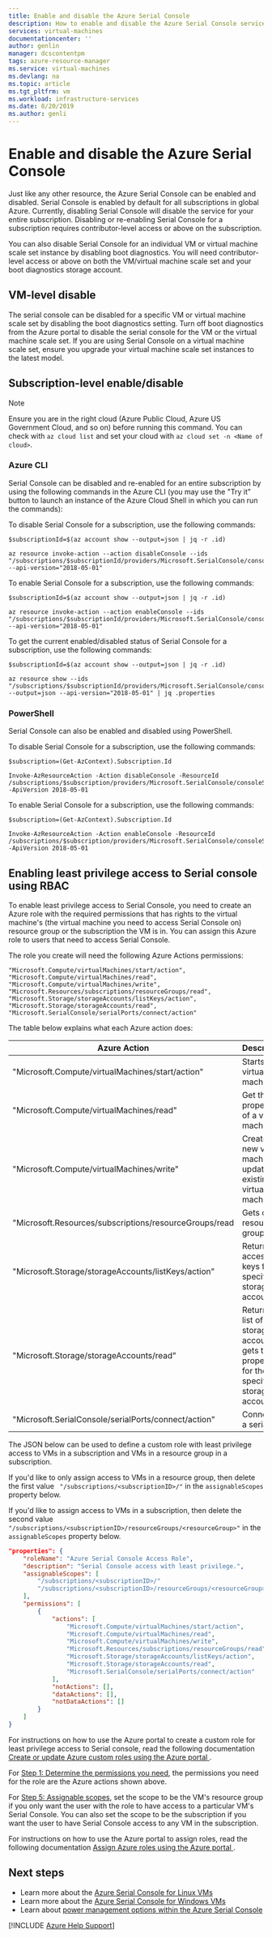 ```yaml
---
title: Enable and disable the Azure Serial Console
description: How to enable and disable the Azure Serial Console service
services: virtual-machines
documentationcenter: ''
author: genlin
manager: dcscontentpm
tags: azure-resource-manager
ms.service: virtual-machines
ms.devlang: na
ms.topic: article
ms.tgt_pltfrm: vm
ms.workload: infrastructure-services
ms.date: 8/20/2019
ms.author: genli
---
```


# Enable and disable the Azure Serial Console

Just like any other resource, the Azure Serial Console can be enabled and disabled. Serial Console is enabled by default for all subscriptions in global Azure. Currently, disabling Serial Console will disable the service for your entire subscription. Disabling or re-enabling Serial Console for a subscription requires contributor-level access or above on the subscription.

You can also disable Serial Console for an individual VM or virtual machine scale set instance by disabling boot diagnostics. You will need contributor-level access or above on both the VM/virtual machine scale set and your boot diagnostics storage account.

## VM-level disable

The serial console can be disabled for a specific VM or virtual machine scale set by disabling the boot diagnostics setting. Turn off boot diagnostics from the Azure portal to disable the serial console for the VM or the virtual machine scale set. If you are using Serial Console on a virtual machine scale set, ensure you upgrade your virtual machine scale set instances to the latest model.

## Subscription-level enable/disable

> [!NOTE]
> Ensure you are in the right cloud (Azure Public Cloud, Azure US Government Cloud, and so on) before running this command. You can check with `az cloud list` and set your cloud with `az cloud set -n <Name of cloud>`.

### Azure CLI

Serial Console can be disabled and re-enabled for an entire subscription by using the following commands in the Azure CLI (you may use the "Try it" button to launch an instance of the Azure Cloud Shell in which you can run the commands):

To disable Serial Console for a subscription, use the following commands:

```azurecli-interactive
$subscriptionId=$(az account show --output=json | jq -r .id)

az resource invoke-action --action disableConsole --ids "/subscriptions/$subscriptionId/providers/Microsoft.SerialConsole/consoleServices/default" --api-version="2018-05-01"
```

To enable Serial Console for a subscription, use the following commands:

```azurecli-interactive
$subscriptionId=$(az account show --output=json | jq -r .id)

az resource invoke-action --action enableConsole --ids "/subscriptions/$subscriptionId/providers/Microsoft.SerialConsole/consoleServices/default" --api-version="2018-05-01"
```

To get the current enabled/disabled status of Serial Console for a subscription, use the following commands:

```azurecli-interactive
$subscriptionId=$(az account show --output=json | jq -r .id)

az resource show --ids "/subscriptions/$subscriptionId/providers/Microsoft.SerialConsole/consoleServices/default" --output=json --api-version="2018-05-01" | jq .properties
```

### PowerShell

Serial Console can also be enabled and disabled using PowerShell.

To disable Serial Console for a subscription, use the following commands:

```azurepowershell-interactive
$subscription=(Get-AzContext).Subscription.Id

Invoke-AzResourceAction -Action disableConsole -ResourceId /subscriptions/$subscription/providers/Microsoft.SerialConsole/consoleServices/default -ApiVersion 2018-05-01
```

To enable Serial Console for a subscription, use the following commands:

```azurepowershell-interactive
$subscription=(Get-AzContext).Subscription.Id

Invoke-AzResourceAction -Action enableConsole -ResourceId /subscriptions/$subscription/providers/Microsoft.SerialConsole/consoleServices/default -ApiVersion 2018-05-01
```

## Enabling least privilege access to Serial console using RBAC

To enable least privilege access to Serial Console, you need to create an Azure role with the required permissions that has rights to the virtual machine's (the virtual machine you need to access Serial Console on) resource group or the subscription the VM is in. You can assign this Azure role to users that need to access Serial Console.

The role you create will need the following Azure Actions permissions:

```Actions
"Microsoft.Compute/virtualMachines/start/action",
"Microsoft.Compute/virtualMachines/read",
"Microsoft.Compute/virtualMachines/write",
"Microsoft.Resources/subscriptions/resourceGroups/read",
"Microsoft.Storage/storageAccounts/listKeys/action",
"Microsoft.Storage/storageAccounts/read",
"Microsoft.SerialConsole/serialPorts/connect/action"
```

The table below explains what each Azure action does:

| Azure Action | Description  |
|---|---|
| "Microsoft.Compute/virtualMachines/start/action" | Starts the virtual machine |
| "Microsoft.Compute/virtualMachines/read" | Get the properties of a virtual machine |
| "Microsoft.Compute/virtualMachines/write" | Creates a new virtual machine or updates an existing virtual machine |
| "Microsoft.Resources/subscriptions/resourceGroups/read | Gets or lists resource groups |
| "Microsoft.Storage/storageAccounts/listKeys/action" | Returns the access keys for the specified storage account
| "Microsoft.Storage/storageAccounts/read" | Returns the list of storage accounts or gets the properties for the specified storage account |
| "Microsoft.SerialConsole/serialPorts/connect/action" | Connect to a serial port |

The JSON below can be used to define a custom role with least privilege access to VMs in a subscription and VMs in a resource group in a subscription.

If you'd like to only assign access to VMs in a resource group, then delete the first value ` "/subscriptions/<subscriptionID>/"` in the `assignableScopes` property below.

If you'd like to assign access to VMs in a subscription, then delete the second value ` "/subscriptions/<subscriptionID>/resourceGroups/<resourceGroup>"` in the `assignableScopes` property below.

```json
"properties": {
    "roleName": "Azure Serial Console Access Role",
    "description": "Serial Console access with least privilege.",
    "assignableScopes": [
        "/subscriptions/<subscriptionID>/"
        "/subscriptions/<subscriptionID>/resourceGroups/<resourceGroup>"
    ],
    "permissions": [
        {
            "actions": [
                "Microsoft.Compute/virtualMachines/start/action",
                "Microsoft.Compute/virtualMachines/read",
                "Microsoft.Compute/virtualMachines/write",
                "Microsoft.Resources/subscriptions/resourceGroups/read",
                "Microsoft.Storage/storageAccounts/listKeys/action",
                "Microsoft.Storage/storageAccounts/read",
                "Microsoft.SerialConsole/serialPorts/connect/action"
            ],
            "notActions": [],
            "dataActions": [],
            "notDataActions": []
        }
    ]
}
```

For instructions on how to use the Azure portal to create a custom role for least privilege access to Serial console, read the following documentation [Create or update Azure custom roles using the Azure portal
](https://docs.microsoft.com/azure/role-based-access-control/custom-roles-portal).

For [Step 1: Determine the permissions you need](https://docs.microsoft.com/azure/role-based-access-control/custom-roles-portal#step-1-determine-the-permissions-you-need), the permissions you need for the role are the Azure actions shown above.

For [Step 5: Assignable scopes](https://docs.microsoft.com/azure/role-based-access-control/custom-roles-portal#step-5-assignable-scopes), set the scope to be the VM's resource group if you only want the user with the role to have access to a particular VM's Serial Console. You can also set the scope to be the subscription if you want the user to have Serial Console access to any VM in the subscription.

For instructions on how to use the Azure portal to assign roles, read the following documentation [Assign Azure roles using the Azure portal
](https://learn.microsoft.com/azure/role-based-access-control/role-assignments-portal?tabs=current).


## Next steps

* Learn more about the [Azure Serial Console for Linux VMs](./serial-console-linux.md)
* Learn more about the [Azure Serial Console for Windows VMs](./serial-console-windows.md)
* Learn about [power management options within the Azure Serial Console](./serial-console-power-options.md)

[!INCLUDE [Azure Help Support](../../includes/azure-help-support.md)]

